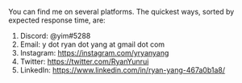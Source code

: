 You can find me on several platforms. The quickest ways, sorted by expected response time, are:
1. Discord: @yim#5288
2. Email: y dot ryan dot yang at gmail dot com
3. Instagram: https://instagram.com/yryanyang
4. Twitter: https://twitter.com/RyanYunrui
5. LinkedIn: https://www.linkedin.com/in/ryan-yang-467a0b1a8/